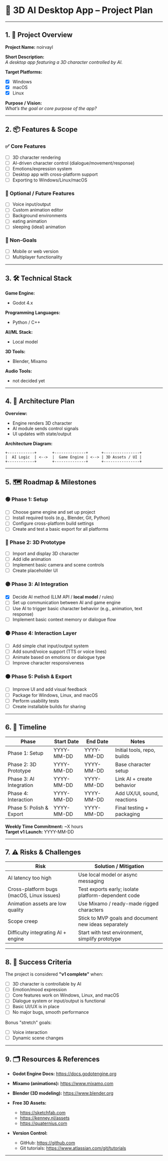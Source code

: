 
# 🧠 3D AI Desktop App – Project Plan

---

## 1. 🎯 Project Overview

**Project Name:**  noirvayl

**Short Description:**  
_A desktop app featuring a 3D character controlled by AI._

**Target Platforms:**  
- [x] Windows  
- [x] macOS  
- [x] Linux  

**Purpose / Vision:**  
_What’s the goal or core purpose of the app?_  

---

## 2. 📦 Features & Scope

### ✅ Core Features
- [ ] 3D character rendering
- [ ] AI-driven character control (dialogue/movement/response)
- [ ] Emotions/expression system
- [ ] Desktop app with cross-platform support
- [ ] Exporting to Windows/Linux/macOS

### 🌱 Optional / Future Features
- [ ] Voice input/output
- [ ] Custom animation editor
- [ ] Background environments
- [ ] eating animation
- [ ] sleeping (ideal) animation

### 🚫 Non-Goals
- [ ] Mobile or web version  
- [ ] Multiplayer functionality  

---

## 3. 🛠️ Technical Stack

**Game Engine:**  
- Godot 4.x 

**Programming Languages:**  
- Python / C++

**AI/ML Stack:**  
- Local model

**3D Tools:**  
- Blender, Mixamo

**Audio Tools:**  
- not decided yet

---

## 4. 🧱 Architecture Plan

**Overview:**
- Engine renders 3D character
- AI module sends control signals
- UI updates with state/output

**Architecture Diagram:**

```plaintext
+------------+       +--------------+      +----------------+
|  AI Logic  | <-->  |  Game Engine | <--> | 3D Assets / UI |
+------------+       +--------------+      +----------------+

```
---

## 5. 🗺️ Roadmap & Milestones

### 🟢 Phase 1: Setup
- [ ] Choose game engine and set up project
- [ ] Install required tools (e.g., Blender, Git, Python)
- [ ] Configure cross-platform build settings
- [ ] Create and test a basic export for all platforms

### 🔵 Phase 2: 3D Prototype
- [ ] Import and display 3D character
- [ ] Add idle animation
- [ ] Implement basic camera and scene controls
- [ ] Create placeholder UI

### 🟣 Phase 3: AI Integration
- [x] Decide AI method (LLM API / **local model** / rules)
- [ ] Set up communication between AI and game engine
- [ ] Use AI to trigger basic character behavior (e.g., animation, text response)
- [ ] Implement basic context memory or dialogue flow

### 🟡 Phase 4: Interaction Layer
- [ ] Add simple chat input/output system
- [ ] Add sound/voice support (TTS or voice lines)
- [ ] Animate based on emotions or dialogue type
- [ ] Improve character responsiveness

### 🟠 Phase 5: Polish & Export
- [ ] Improve UI and add visual feedback
- [ ] Package for Windows, Linux, and macOS
- [ ] Perform usability tests
- [ ] Create installable builds for sharing

---

## 6. 📅 Timeline

| Phase        | Start Date | End Date   | Notes                   |
|--------------|------------|------------|--------------------------|
| Phase 1: Setup          | YYYY-MM-DD | YYYY-MM-DD | Initial tools, repo, builds     |
| Phase 2: 3D Prototype   | YYYY-MM-DD | YYYY-MM-DD | Base character setup            |
| Phase 3: AI Integration | YYYY-MM-DD | YYYY-MM-DD | Link AI + create behavior       |
| Phase 4: Interaction    | YYYY-MM-DD | YYYY-MM-DD | Add UX/UI, sound, reactions     |
| Phase 5: Polish & Export| YYYY-MM-DD | YYYY-MM-DD | Final testing + packaging       |

**Weekly Time Commitment:** ~X hours  
**Target v1 Launch:** YYYY-MM-DD

---

## 7. ⚠️ Risks & Challenges

| Risk                                      | Solution / Mitigation                           |
|-------------------------------------------|--------------------------------------------------|
| AI latency too high                       | Use local model or async messaging              |
| Cross-platform bugs (macOS, Linux issues) | Test exports early; isolate platform-dependent code |
| Animation assets are low quality          | Use Mixamo / ready-made rigged characters       |
| Scope creep                               | Stick to MVP goals and document new ideas separately |
| Difficulty integrating AI + engine        | Start with test environment, simplify prototype |

---

## 8. 🏁 Success Criteria

The project is considered **"v1 complete"** when:
- [ ] 3D character is controllable by AI
- [ ] Emotion/mood expression
- [ ] Core features work on Windows, Linux, and macOS
- [ ] Dialogue system or input/output is functional
- [ ] Basic UI/UX is in place
- [ ] No major bugs, smooth performance

Bonus "stretch" goals:
- [ ] Voice interaction
- [ ] Dynamic scene changes

---

## 9. 🗂️ Resources & References

- **Godot Engine Docs:** https://docs.godotengine.org
- **Mixamo (animations):** https://www.mixamo.com
- **Blender (3D modeling):** https://www.blender.org
- **Free 3D Assets:**  
  - https://sketchfab.com  
  - https://kenney.nl/assets  
  - https://quaternius.com

- **Version Control:**  
  - GitHub: https://github.com  
  - Git tutorials: https://www.atlassian.com/git/tutorials

---

